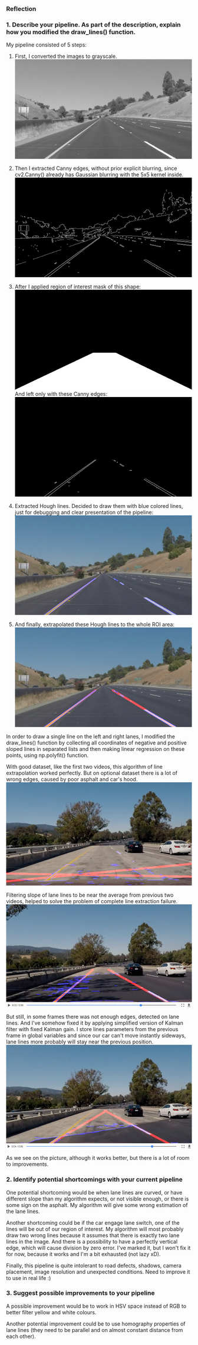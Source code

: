 
[//]: # (Image References)

[image1]: ./examples/gray.jpg "Grayscale"
[image2]: ./examples/uneven_pavement.png "Bad pavement"
[image3]: ./examples/shadows.png "Shadows"
[image4]: ./examples/edges.jpg "Canny edges"
[image5]: ./examples/mask.jpg "Region of interest mask"
[image6]: ./examples/failure.png "Without angle filter"
[image7]: ./examples/masked_edges.jpg "ROI applied"
[image8]: ./examples/HoughLines.jpg "Hough Lines"
[image9]: ./examples/final_lines.jpg "Final lines"

### Reflection

### 1. Describe your pipeline. As part of the description, explain how you modified the draw_lines() function.

My pipeline consisted of 5 steps:

1. First, I converted the images to grayscale.
![gray][image1]

2. Then I extracted Canny edges, without prior explicit blurring, since cv2.Canny() already has Gaussian blurring with the 5x5 kernel inside.
![Canny][image4]

3. After I applied region of interest mask of this shape:
![ROI mask][image5]
And left only with these Canny edges:
![ROI mask applied][image7]

4. Extracted Hough lines. Decided to draw them with blue colored lines, just for debugging and clear presentation of the pipeline:
![Hough lines][image8]

5. And finally, extrapolated these Hough lines to the whole ROI area:
![Extrapolated lines][image9]

In order to draw a single line on the left and right lanes, I modified the draw_lines() function by collecting all coordinates of negative and positive sloped lines in separated lists and then making linear regression on these points, using np.polyfit() function.

With good dataset, like the first two videos, this algorithm of line extrapolation worked perfectly. But on optional dataset there is a lot of wrong edges, caused by poor asphalt and car's hood.
![failure][image6]

Filtering slope of lane lines to be near the average from previous two videos, helped to solve the problem of complete line extraction failure.
![shadows][image3]

But still, in some frames there was not enough edges, detected on lane lines.
And I've somehow fixed it by applying simplified version of Kalman filter with fixed Kalman gain. I store lines parameters from the previous frame in global variables and since our car can't move instantly sideways, lane lines more probably will stay near the previous position.
![uneven pavement][image2]

As we see on the picture, although it works better, but there is a lot of room to improvements.

### 2. Identify potential shortcomings with your current pipeline

One potential shortcoming would be when lane lines are curved, or have different slope than my algorithm expects, or not visible enough, or there is some sign on the asphalt. My algorithm will give some wrong estimation of the lane lines.

Another shortcoming could be if the car engage lane switch, one of the lines will be out of our region of interest. My algorithm will most probably draw two wrong lines because it assumes that there is exactly two lane lines in the image. And there is a possibility to have a perfectly vertical edge, which will cause division by zero error. I've marked it, but I won't fix it for now, because it works and I'm a bit exhausted (not lazy xD).

Finally, this pipeline is quite intolerant to road defects, shadows, camera placement, image resolution and unexpected conditions. Need to improve it to use in real life :)


### 3. Suggest possible improvements to your pipeline

A possible improvement would be to work in HSV space instead of RGB to better filter yellow and white colours.

Another potential improvement could be to use homography properties of lane lines (they need to be parallel and on almost constant distance from each other).
